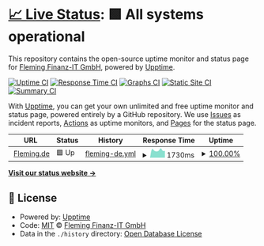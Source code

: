 # [📈 Live Status](https://Fleming-IT.github.io/fleming_status): <!--live status--> **🟩 All systems operational**

This repository contains the open-source uptime monitor and status page for [Fleming Finanz-IT GmbH](fleming.de), powered by [Upptime](https://github.com/upptime/upptime).

[![Uptime CI](https://github.com/Fleming-IT/fleming_status/workflows/Uptime%20CI/badge.svg)](https://github.com/Fleming-IT/fleming_status/actions?query=workflow%3A%22Uptime+CI%22)
[![Response Time CI](https://github.com/Fleming-IT/fleming_status/workflows/Response%20Time%20CI/badge.svg)](https://github.com/Fleming-IT/fleming_status/actions?query=workflow%3A%22Response+Time+CI%22)
[![Graphs CI](https://github.com/Fleming-IT/fleming_status/workflows/Graphs%20CI/badge.svg)](https://github.com/Fleming-IT/fleming_status/actions?query=workflow%3A%22Graphs+CI%22)
[![Static Site CI](https://github.com/Fleming-IT/fleming_status/workflows/Static%20Site%20CI/badge.svg)](https://github.com/Fleming-IT/fleming_status/actions?query=workflow%3A%22Static+Site+CI%22)
[![Summary CI](https://github.com/Fleming-IT/fleming_status/workflows/Summary%20CI/badge.svg)](https://github.com/Fleming-IT/fleming_status/actions?query=workflow%3A%22Summary+CI%22)

With [Upptime](https://upptime.js.org), you can get your own unlimited and free uptime monitor and status page, powered entirely by a GitHub repository. We use [Issues](https://github.com/Fleming-IT/fleming_status/issues) as incident reports, [Actions](https://github.com/Fleming-IT/fleming_status/actions) as uptime monitors, and [Pages](https://Fleming-IT.github.io/fleming_status) for the status page.

<!--start: status pages-->
<!-- This summary is generated by Upptime (https://github.com/upptime/upptime) -->
<!-- Do not edit this manually, your changes will be overwritten -->
<!-- prettier-ignore -->
| URL | Status | History | Response Time | Uptime |
| --- | ------ | ------- | ------------- | ------ |
| <img alt="" src="https://icons.duckduckgo.com/ip3/www.fleming.de.ico" height="13"> [Fleming.de](https://www.fleming.de) | 🟩 Up | [fleming-de.yml](https://github.com/Fleming-IT/fleming_status/commits/HEAD/history/fleming-de.yml) | <details><summary><img alt="Response time graph" src="./graphs/fleming-de/response-time-week.png" height="20"> 1730ms</summary><br><a href="https://status.fleming.de/history/fleming-de"><img alt="Response time 1932" src="https://img.shields.io/endpoint?url=https%3A%2F%2Fraw.githubusercontent.com%2FFleming-IT%2Ffleming_status%2FHEAD%2Fapi%2Ffleming-de%2Fresponse-time.json"></a><br><a href="https://status.fleming.de/history/fleming-de"><img alt="24-hour response time 1364" src="https://img.shields.io/endpoint?url=https%3A%2F%2Fraw.githubusercontent.com%2FFleming-IT%2Ffleming_status%2FHEAD%2Fapi%2Ffleming-de%2Fresponse-time-day.json"></a><br><a href="https://status.fleming.de/history/fleming-de"><img alt="7-day response time 1730" src="https://img.shields.io/endpoint?url=https%3A%2F%2Fraw.githubusercontent.com%2FFleming-IT%2Ffleming_status%2FHEAD%2Fapi%2Ffleming-de%2Fresponse-time-week.json"></a><br><a href="https://status.fleming.de/history/fleming-de"><img alt="30-day response time 1934" src="https://img.shields.io/endpoint?url=https%3A%2F%2Fraw.githubusercontent.com%2FFleming-IT%2Ffleming_status%2FHEAD%2Fapi%2Ffleming-de%2Fresponse-time-month.json"></a><br><a href="https://status.fleming.de/history/fleming-de"><img alt="1-year response time 1932" src="https://img.shields.io/endpoint?url=https%3A%2F%2Fraw.githubusercontent.com%2FFleming-IT%2Ffleming_status%2FHEAD%2Fapi%2Ffleming-de%2Fresponse-time-year.json"></a></details> | <details><summary><a href="https://status.fleming.de/history/fleming-de">100.00%</a></summary><a href="https://status.fleming.de/history/fleming-de"><img alt="All-time uptime 99.98%" src="https://img.shields.io/endpoint?url=https%3A%2F%2Fraw.githubusercontent.com%2FFleming-IT%2Ffleming_status%2FHEAD%2Fapi%2Ffleming-de%2Fuptime.json"></a><br><a href="https://status.fleming.de/history/fleming-de"><img alt="24-hour uptime 100.00%" src="https://img.shields.io/endpoint?url=https%3A%2F%2Fraw.githubusercontent.com%2FFleming-IT%2Ffleming_status%2FHEAD%2Fapi%2Ffleming-de%2Fuptime-day.json"></a><br><a href="https://status.fleming.de/history/fleming-de"><img alt="7-day uptime 100.00%" src="https://img.shields.io/endpoint?url=https%3A%2F%2Fraw.githubusercontent.com%2FFleming-IT%2Ffleming_status%2FHEAD%2Fapi%2Ffleming-de%2Fuptime-week.json"></a><br><a href="https://status.fleming.de/history/fleming-de"><img alt="30-day uptime 100.00%" src="https://img.shields.io/endpoint?url=https%3A%2F%2Fraw.githubusercontent.com%2FFleming-IT%2Ffleming_status%2FHEAD%2Fapi%2Ffleming-de%2Fuptime-month.json"></a><br><a href="https://status.fleming.de/history/fleming-de"><img alt="1-year uptime 99.98%" src="https://img.shields.io/endpoint?url=https%3A%2F%2Fraw.githubusercontent.com%2FFleming-IT%2Ffleming_status%2FHEAD%2Fapi%2Ffleming-de%2Fuptime-year.json"></a></details>

<!--end: status pages-->

[**Visit our status website →**](https://Fleming-IT.github.io/fleming_status)

## 📄 License

- Powered by: [Upptime](https://github.com/upptime/upptime)
- Code: [MIT](./LICENSE) © [Fleming Finanz-IT GmbH](fleming.de)
- Data in the `./history` directory: [Open Database License](https://opendatacommons.org/licenses/odbl/1-0/)
